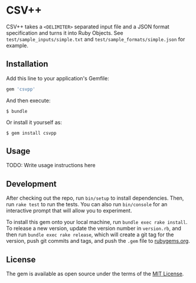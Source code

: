 # CSV++

CSV++ takes a `<DELIMITER>` separated input file and a JSON format specification
and turns it into Ruby Objects. See `test/sample_inputs/simple.txt` and
`test/sample_formats/simple.json` for example.

## Installation

Add this line to your application's Gemfile:

```ruby
gem 'csvpp'
```

And then execute:

    $ bundle

Or install it yourself as:

    $ gem install csvpp

## Usage

TODO: Write usage instructions here

## Development

After checking out the repo, run `bin/setup` to install dependencies. Then, run
`rake test` to run the tests. You can also run `bin/console` for an interactive
prompt that will allow you to experiment.

To install this gem onto your local machine, run `bundle exec rake install`. To
release a new version, update the version number in `version.rb`, and then run
`bundle exec rake release`, which will create a git tag for the version, push
git commits and tags, and push the `.gem` file to
[rubygems.org](https://rubygems.org).

## License

The gem is available as open source under the terms of the [MIT
License](https://opensource.org/licenses/MIT).
